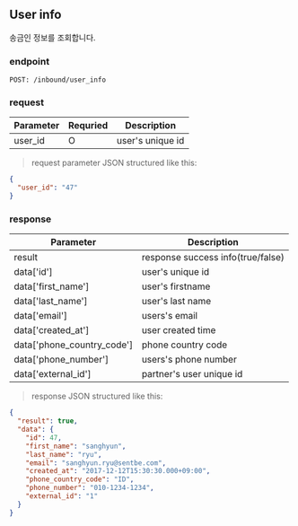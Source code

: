 ## User info

송금인 정보를 조회합니다.

### endpoint
<code>POST: /inbound/user_info</code>

### request

Parameter | Requried | Description
--------- | ------- | -----------
user_id |O| user's unique id

> request parameter JSON structured like this:

```json
{
  "user_id": "47"
}
```

### response
Parameter | Description
--------- | -----------
result | response success info(true/false)
data['id'] | user's unique id
data['first_name'] | user's firstname
data['last_name'] | user's last name
data['email'] | users's email
data['created_at'] | user created time
data['phone_country_code'] | phone country code
data['phone_number'] | users's phone number
data['external_id'] | partner's user unique id

> response JSON structured like this:

```json
{
  "result": true,
  "data": {
    "id": 47,
    "first_name": "sanghyun",
    "last_name": "ryu",
    "email": "sanghyun.ryu@sentbe.com",
    "created_at": "2017-12-12T15:30:30.000+09:00",
    "phone_country_code": "ID",
    "phone_number": "010-1234-1234",
    "external_id": "1"
  }
}
```
